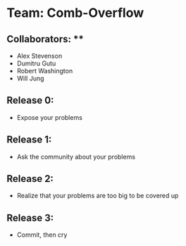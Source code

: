 # Team: Comb-Overflow

## Collaborators: **
* Alex Stevenson
* Dumitru Gutu
* Robert Washington
* Will Jung

## Release 0:
* Expose your problems

## Release 1:
* Ask the community about your problems

## Release 2:
* Realize that your problems are too big to be covered up

## Release 3:
* Commit, then cry
